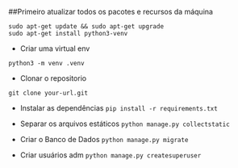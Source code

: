 ##Primeiro atualizar todos os pacotes e recursos da máquina
```
sudo apt-get update && sudo apt-get upgrade
sudo apt-get install python3-venv
```

* Criar uma virtual env

`python3 -m venv .venv`

* Clonar o repositorio

`git clone your-url.git`

* Instalar as dependências
`pip install -r requirements.txt`

* Separar os arquivos estáticos 
`python manage.py collectstatic`

* Criar o Banco de Dados
`python manage.py migrate`

* Criar usuários adm 
`python manage.py createsuperuser`